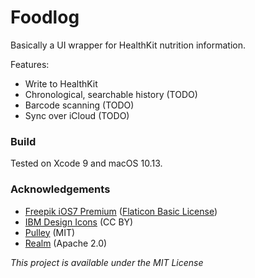#  Foodlog

Basically a UI wrapper for HealthKit nutrition information.

Features:
* Write to HealthKit
* Chronological, searchable history (TODO)
* Barcode scanning (TODO)
* Sync over iCloud (TODO)

### Build
Tested on Xcode 9 and macOS 10.13.

### Acknowledgements
- [Freepik iOS7 Premium](https://www.flaticon.com/packs/ios7-premium) ([Flaticon Basic License](https://file000.flaticon.com/downloads/license/license.pdf))
- [IBM Design Icons](https://github.com/IBM-Design/icons) (CC BY)
- [Pulley](https://github.com/52inc/Pulley) (MIT)
- [Realm](https://github.com/realm/realm-cocoa) (Apache 2.0)

*This project is available under the MIT License*
